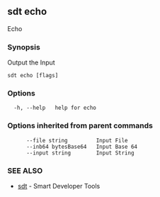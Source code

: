 ## sdt echo

Echo

### Synopsis

Output the Input

```
sdt echo [flags]
```

### Options

```
  -h, --help   help for echo
```

### Options inherited from parent commands

```
      --file string         Input File
      --inb64 bytesBase64   Input Base 64
      --input string        Input String
```

### SEE ALSO

* [sdt](sdt.md)	 - Smart Developer Tools

